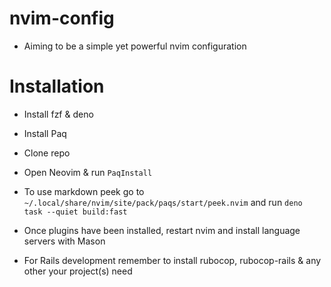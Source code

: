 # nvim-config
- Aiming to be a simple yet powerful nvim configuration

# Installation
- Install fzf & deno
- Install Paq
- Clone repo
- Open Neovim & run `PaqInstall`

- To use markdown peek go to `~/.local/share/nvim/site/pack/paqs/start/peek.nvim` and run `deno task --quiet build:fast`

- Once plugins have been installed, restart nvim and install language servers with Mason
- For Rails development remember to install rubocop, rubocop-rails & any other your project(s) need
